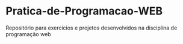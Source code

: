 # Pratica-de-Programacao-WEB
Repositório para exercícios e projetos desenvolvidos na disciplina de programação web
